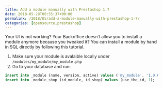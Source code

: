 ```yaml
---
title: Add a module manually with Prestashop 1.7
date: 2018-05-28T00:55:37+00:00
permalink: /2018/05/add-a-module-manually-with-prestashop-1-7/
categories: [opensource,prestashop]
---
```


Your UI is not working? Your Backoffice doesn&#8217;t allow you to install a module anymore because you tweaked it? You can install a module by hand in SQL directly by following this tutorial.

<!--more-->

  1. Make sure your module is avalaible locally under `/modules/my_module/my_module.php`
  2. Go to your database and run:

```sql
insert into _module (name, version, active) values ('my_module', '1.0.0', 1); # keep the id
insert into _module_shop (id_module, id_shop) values (use_the_id, 1);
```
